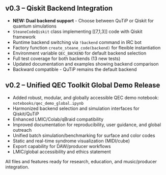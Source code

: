 ## v0.3 – Qiskit Backend Integration

- **NEW: Dual backend support** - Choose between QuTiP or Qiskit for quantum simulations
- `SteaneCodeQiskit` class implementing [[7,1,3]] code with Qiskit framework
- Runtime backend switching via `!backend` command in IRC bot
- Factory function `create_steane_code(backend)` for flexible instantiation
- Environment variable `QEC_BACKEND` for default backend selection
- Full test coverage for both backends (13 new tests)
- Updated documentation and examples showing backend comparison
- Backward compatible - QuTiP remains the default backend

## v0.2 – Unified QEC Toolkit Global Demo Release

- Added robust, modular, and globally accessible QEC demo notebook: `notebooks/qec_demo_global.ipynb`
- Harmonized backend selection and simulation interfaces for Qiskit/QuTiP
- Enhanced LMIC/Colab/qBraid compatibility
- Improved documentation for reproducibility, user guidance, and global outreach
- Unified batch simulation/benchmarking for surface and color codes
- Static and real-time syndrome visualization (MIDI/cube)
- Export capability for DAW/producer workflows
- LMIC/global accessibility and ethics statement

All files and features ready for research, education, and music/producer integration.